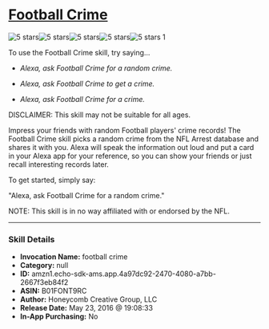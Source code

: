# [Football Crime](http://alexa.amazon.com/#skills/amzn1.echo-sdk-ams.app.4a97dc92-2470-4080-a7bb-2667f3eb84f2)
![5 stars](../../images/ic_star_black_18dp_1x.png)![5 stars](../../images/ic_star_black_18dp_1x.png)![5 stars](../../images/ic_star_black_18dp_1x.png)![5 stars](../../images/ic_star_black_18dp_1x.png)![5 stars](../../images/ic_star_black_18dp_1x.png) 1

To use the Football Crime skill, try saying...

* *Alexa, ask Football Crime for a random crime.*

* *Alexa, ask Football Crime to get a crime.*

* *Alexa, ask Football Crime for a crime.*

DISCLAIMER: This skill may not be suitable for all ages.

Impress your friends with random Football players' crime records! The Football Crime skill picks a random crime from the NFL Arrest database and shares it with you. Alexa will speak the information out loud and put a card in your Alexa app for your reference, so you can show your friends or just recall interesting records later.

To get started, simply say:

"Alexa, ask Football Crime for a random crime."

NOTE: This skill is in no way affiliated with or endorsed by the NFL.

***

### Skill Details

* **Invocation Name:** football crime
* **Category:** null
* **ID:** amzn1.echo-sdk-ams.app.4a97dc92-2470-4080-a7bb-2667f3eb84f2
* **ASIN:** B01FONT9RC
* **Author:** Honeycomb Creative Group, LLC
* **Release Date:** May 23, 2016 @ 19:08:33
* **In-App Purchasing:** No
